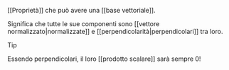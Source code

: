[[Proprietà]] che può avere una [[base vettoriale]].

Significa che tutte le sue componenti sono [[vettore normalizzato|normalizzate]] e [[perpendicolarità|perpendicolari]] tra loro.

> [!Tip]
> Essendo perpendicolari, il loro [[prodotto scalare]] sarà sempre $0$!
